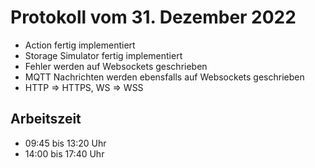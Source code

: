 # Protokoll vom 31. Dezember 2022 

- Action fertig implementiert
- Storage Simulator fertig implementiert
- Fehler werden auf Websockets geschrieben
- MQTT Nachrichten werden ebensfalls auf Websockets geschrieben
- HTTP => HTTPS, WS => WSS

## Arbeitszeit
<!-- { "progress": true, "date": ["22/12/31"] } -->
- 09:45 bis 13:20 Uhr
- 14:00 bis 17:40 Uhr
<!-- { "progress": false } -->
